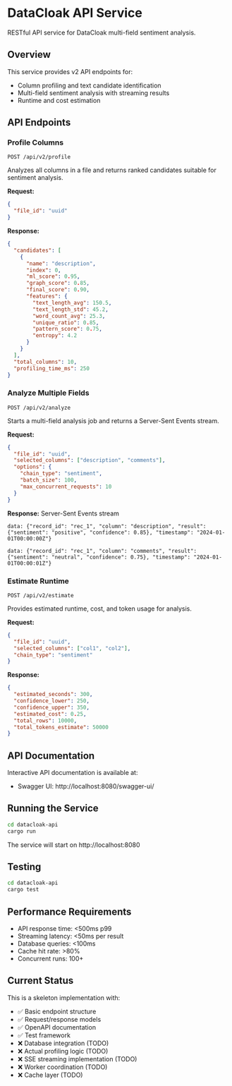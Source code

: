 # DataCloak API Service

RESTful API service for DataCloak multi-field sentiment analysis.

## Overview

This service provides v2 API endpoints for:
- Column profiling and text candidate identification
- Multi-field sentiment analysis with streaming results
- Runtime and cost estimation

## API Endpoints

### Profile Columns
```
POST /api/v2/profile
```
Analyzes all columns in a file and returns ranked candidates suitable for sentiment analysis.

**Request:**
```json
{
  "file_id": "uuid"
}
```

**Response:**
```json
{
  "candidates": [
    {
      "name": "description",
      "index": 0,
      "ml_score": 0.95,
      "graph_score": 0.85,
      "final_score": 0.90,
      "features": {
        "text_length_avg": 150.5,
        "text_length_std": 45.2,
        "word_count_avg": 25.3,
        "unique_ratio": 0.85,
        "pattern_score": 0.75,
        "entropy": 4.2
      }
    }
  ],
  "total_columns": 10,
  "profiling_time_ms": 250
}
```

### Analyze Multiple Fields
```
POST /api/v2/analyze
```
Starts a multi-field analysis job and returns a Server-Sent Events stream.

**Request:**
```json
{
  "file_id": "uuid",
  "selected_columns": ["description", "comments"],
  "options": {
    "chain_type": "sentiment",
    "batch_size": 100,
    "max_concurrent_requests": 10
  }
}
```

**Response:** Server-Sent Events stream
```
data: {"record_id": "rec_1", "column": "description", "result": {"sentiment": "positive", "confidence": 0.85}, "timestamp": "2024-01-01T00:00:00Z"}

data: {"record_id": "rec_1", "column": "comments", "result": {"sentiment": "neutral", "confidence": 0.75}, "timestamp": "2024-01-01T00:00:01Z"}
```

### Estimate Runtime
```
POST /api/v2/estimate
```
Provides estimated runtime, cost, and token usage for analysis.

**Request:**
```json
{
  "file_id": "uuid",
  "selected_columns": ["col1", "col2"],
  "chain_type": "sentiment"
}
```

**Response:**
```json
{
  "estimated_seconds": 300,
  "confidence_lower": 250,
  "confidence_upper": 350,
  "estimated_cost": 0.25,
  "total_rows": 10000,
  "total_tokens_estimate": 50000
}
```

## API Documentation

Interactive API documentation is available at:
- Swagger UI: http://localhost:8080/swagger-ui/

## Running the Service

```bash
cd datacloak-api
cargo run
```

The service will start on http://localhost:8080

## Testing

```bash
cd datacloak-api
cargo test
```

## Performance Requirements

- API response time: <500ms p99
- Streaming latency: <50ms per result
- Database queries: <100ms
- Cache hit rate: >80%
- Concurrent runs: 100+

## Current Status

This is a skeleton implementation with:
- ✅ Basic endpoint structure
- ✅ Request/response models
- ✅ OpenAPI documentation
- ✅ Test framework
- ❌ Database integration (TODO)
- ❌ Actual profiling logic (TODO)
- ❌ SSE streaming implementation (TODO)
- ❌ Worker coordination (TODO)
- ❌ Cache layer (TODO)